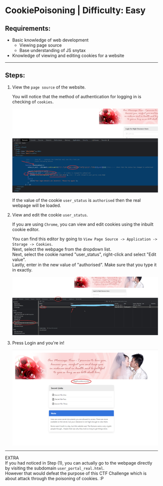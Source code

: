# CookiePoisoning | Difficulty: Easy

## Requirements:

- Basic knowledge of web development 
    - Viewing page source
    - Base understanding of JS snytax
- Knowledge of viewing and editing cookies for a website

---

## Steps:

1. View the `page source` of the website.

    You will notice that the method of authentication for logging in is checking of `cookies`.

    ![Page source view](Guide-Media/chrome_l05bi3P1OI.png)

    If the value of the cookie `user_status` is `authorised` then the real webpage will be loaded.

2. View and edit the cookie `user_status`.

    If you are using `Chrome`, you can view and edit cookies using the inbuilt cookie editor.
    
    You can find this editor by going to `View Page Source -> Application -> Storage -> Cookies`.\
    Next, select the webpage from the dropdown list.\
    Next, select the cookie named "user_status", right-click and select "Edit value".\
    Lastly, enter in the new value of "authorised". Make sure that you type it in exactly.

    ![Editing Cookie Value](Guide-Media/Inkedchrome_SPijqouaDw_LI.jpg)

3. Press Login and you're in!

    ![Logged In](Guide-Media/chrome_hoxGMFa7D6.png)


---
EXTRA\
If you had noticed in Step (1), you can actually go to the webpage directly by visiting the subdomain `user_portal_real.html`.\
However that would defeat the purpose of this CTF Challenge which is about attack through the poisoning of cookies. :P